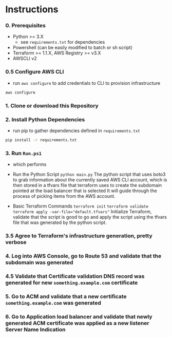 
# Instructions

### 0. Prerequisites
- Python >= 3.X
	- see `requirements.txt` for dependencies
- Powershell (can be easily modified to batch or sh script)
- Terraform >= 1.1.X, AWS Registry >= v3.X
- AWSCLI v2

### 0.5 Configure AWS CLI

- run `aws configure` to add credentials to CLI to provision infrastructure
```sh
aws configure
```

### 1. Clone or download this Repository

### 2. Install Python Dependencies

- run pip to gather dependencies defined in `requirements.txt`
```sh
pip install -r requirements.txt
```

### 3. Run `Run.ps1`
- which performs

- Run the Python Script
`python main.py`
The python script that uses boto3 to grab information about the currently saved AWS CLI account, which is then stored in a tfvars file that terraform uses to create the subdomain pointed at the load balancer that is selected
It will guide through the process of picking items from the AWS account.

- Basic Terraform Commands
`terraform init`
`terraform validate`
`terraform apply -var-file="default.tfvars"`
Initialize Terraform, validate that the script is good to go and apply the script using the tfvars file that was generated by the python script.

### 3.5 Agree to Terraform's infrastructure generation, pretty verbose

### 4. Log into AWS Console, go to Route 53 and validate that the subdomain was generated

### 4.5 Validate that Certificate validation DNS record was generated for new `something.example.com` certificate

### 5. Go to ACM and validate that a new certificate `something.example.com` was generated

### 6. Go to Application load balancer and validate that newly generated ACM certificate was applied as a new listener Server Name Indication
